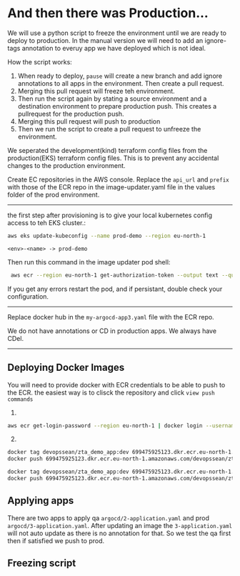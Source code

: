 # And then there was Production...

We will use a python script to freeze the environment until we are ready to deploy to production. In the manual version we will need to add an ignore-tags annotation to everuy app we have deployed which is not ideal.

How the script works:

 1. When ready to deploy, `pause` will create a new branch and add ignore annotations to all apps in the environment. Then create a pull request.
 2. Merging this pull request will freeze teh environment.
 3. Then run the script again by stating a source environment and a destination environment to prepare production push. This creates a pullrequest for the production push. 
 4. Merging this pull request will push to production 
 5. Then we run the script to create a pull request to unfreeze the environment.

We seperated the development(kind) terraform config files from the production(EKS) terraform config files. This is to prevent any accidental changes to the production environment.

Create EC repositories in the AWS console.
Replace the `api_url` and `prefix` with those of the ECR repo in the image-updater.yaml file in the values folder of the prod environment. 

---

the first step after provisioning is to give your local kubernetes config access to teh EKS cluster.:

```sh
aws eks update-kubeconfig --name prod-demo --region eu-north-1
```

`<env>-<name> -> prod-demo`

Then run this command in the image updater pod shell:

```sh
 aws ecr --region eu-north-1 get-authorization-token --output text --query 'authorizationData[].authorizationToken' | base64 -d
```
If you get any errors restart the pod, and if persistant, double check your configuration.


---

Replace docker hub in the `my-argocd-app3.yaml` file with the ECR repo. 


We do not have annotations or CD in production apps. We always have CDel.

---

## Deploying Docker Images

You will need to provide docker with ECR credentials to be able to push to the ECR. the easiest way is to clisck the repository and click `view push commands`

 1.

 ```sh
 aws ecr get-login-password --region eu-north-1 | docker login --username AWS --password-stdin 699475925123.dkr.ecr.eu-north-1.amazonaws.com
 ```

 2. 

 ```sh
docker tag devopssean/zta_demo_app:dev 699475925123.dkr.ecr.eu-north-1.amazonaws.com/devopssean/zta_demo_app1:1.5.0
docker push 699475925123.dkr.ecr.eu-north-1.amazonaws.com/devopssean/zta_demo_app1:1.5.0
 ```

```sh
docker tag devopssean/zta_demo_app:dev 699475925123.dkr.ecr.eu-north-1.amazonaws.com/devopssean/zta_demo_app2:2.5.0
docker push 699475925123.dkr.ecr.eu-north-1.amazonaws.com/devopssean/zta_demo_app2:2.5.0
 ```


 ## Applying apps

 There are two apps to apply qa `argocd/2-application.yaml` and prod `argocd/3-application.yaml`. After updating an image the `3-application.yaml` will not auto update as there is no annotation for that. So we test the qa first then if satisfied we push to prod.


 ## Freezing script